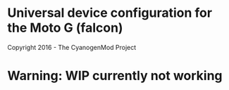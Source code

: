 Universal device configuration for the Moto G (falcon)
===============================

Copyright 2016 - The CyanogenMod Project


# Warning: WIP currently not working
